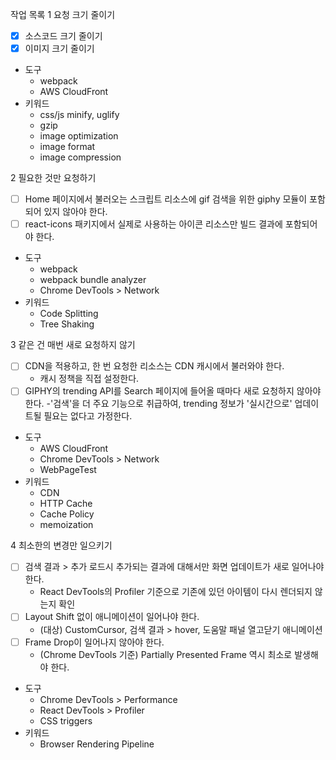 작업 목록
1 요청 크기 줄이기

- [x] 소스코드 크기 줄이기
- [x] 이미지 크기 줄이기
- 도구
  - webpack
  - AWS CloudFront
- 키워드
  - css/js minify, uglify
  - gzip
  - image optimization
  - image format
  - image compression

2 필요한 것만 요청하기

- [ ] Home 페이지에서 불러오는 스크립트 리소스에 gif 검색을 위한 giphy 모듈이 포함되어 있지 않아야 한다.
- [ ] react-icons 패키지에서 실제로 사용하는 아이콘 리소스만 빌드 결과에 포함되어야 한다.
- 도구
  - webpack
  - webpack bundle analyzer
  - Chrome DevTools > Network
- 키워드
  - Code Splitting
  - Tree Shaking

3 같은 건 매번 새로 요청하지 않기

- [ ] CDN을 적용하고, 한 번 요청한 리소스는 CDN 캐시에서 불러와야 한다.
  - 캐시 정책을 직접 설정한다.
- [ ] GIPHY의 trending API를 Search 페이지에 들어올 때마다 새로 요청하지 않아야 한다.
      -'검색'을 더 주요 기능으로 취급하여, trending 정보가 '실시간으로' 업데이트될 필요는 없다고 가정한다.
- 도구
  - AWS CloudFront
  - Chrome DevTools > Network
  - WebPageTest
- 키워드
  - CDN
  - HTTP Cache
  - Cache Policy
  - memoization

4 최소한의 변경만 일으키기

- [ ] 검색 결과 > 추가 로드시 추가되는 결과에 대해서만 화면 업데이트가 새로 일어나야 한다.
  - React DevTools의 Profiler 기준으로 기존에 있던 아이템이 다시 렌더되지 않는지 확인
- [ ] Layout Shift 없이 애니메이션이 일어나야 한다.
  - (대상) CustomCursor, 검색 결과 > hover, 도움말 패널 열고닫기 애니메이션
- [ ] Frame Drop이 일어나지 않아야 한다.
  - (Chrome DevTools 기준) Partially Presented Frame 역시 최소로 발생해야 한다.
- 도구
  - Chrome DevTools > Performance
  - React DevTools > Profiler
  - CSS triggers
- 키워드
  - Browser Rendering Pipeline

